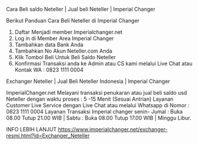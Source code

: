 Cara Beli saldo Neteller | Jual beli Neteller | Imperial Changer 


Berikut Panduan Cara Beli Neteller di Imperial Changer


1. Daftar Menjadi member Imperialchanger.net
2. Log in di Member Area Imperial Changer
3. Tambahkan data Bank Anda
4. Tambahkan No Akun Neteller.com Anda
5. Klik Tombol Beli Untuk Beli Saldo Neteller
6. Konfirmasi Transaksi anda ke Admin atau CS kami melalui Live Chat atau Kontak WA : 0823 1111 0004








Exchanger Neteller | Jual Beli Neteller Indonesia | Imperial Changer


ImperialChanger.net Melayani transaksi penukaran atau jual beli saldo usd Neteller dengan waktu proses : 5 -15 Menit (Sesuai Antrian) Layanan Customer Live Service dengan Live Chat atau melalui Whatsapp di Nomor : 0823 1111 0004 Layanan Transaksi Imperial changer senin- Jumal : Buka 08.00 Tutup 21.00 WIB | Sabtu : Buka 08.00 Tutup 17.00 WIB | Minggu Libur.


INFO LEBIH LANJUT https://www.imperialchanger.net/exchanger-resmi.html?id=Exchanger_Neteller

